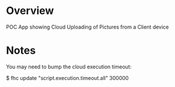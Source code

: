 Overview
========
POC App showing Cloud Uploading of Pictures from a Client device

Notes
=====

You may need to bump the cloud execution timeout:

  $ fhc update <app-id> "script.execution.timeout.all" 300000
